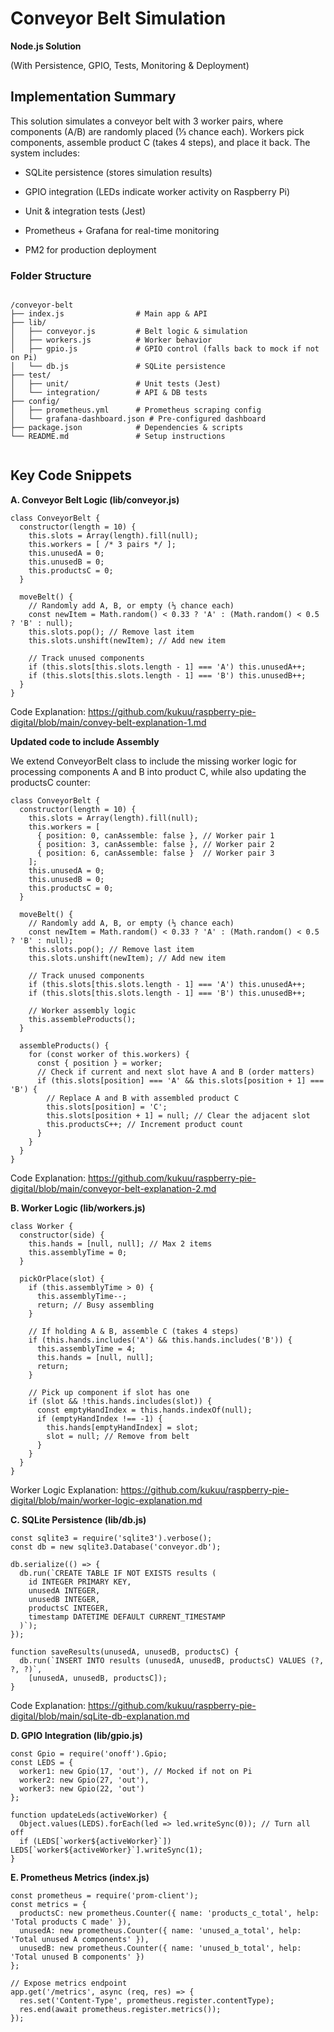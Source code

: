 # Conveyor Belt Simulation 

**Node.js Solution**

(With Persistence, GPIO, Tests, Monitoring & Deployment)

## Implementation Summary

This solution simulates a conveyor belt with 3 worker pairs, where components (A/B) are randomly placed (⅓ chance each). Workers pick components, assemble product C (takes 4 steps), and place it back. The system includes:

- SQLite persistence (stores simulation results)

- GPIO integration (LEDs indicate worker activity on Raspberry Pi)

- Unit & integration tests (Jest)

- Prometheus + Grafana for real-time monitoring

- PM2 for production deployment

### Folder Structure 
```

/conveyor-belt  
├── index.js                # Main app & API  
├── lib/  
│   ├── conveyor.js         # Belt logic & simulation  
│   ├── workers.js          # Worker behavior  
│   ├── gpio.js             # GPIO control (falls back to mock if not on Pi)  
│   └── db.js               # SQLite persistence  
├── test/  
│   ├── unit/               # Unit tests (Jest)  
│   └── integration/        # API & DB tests  
├── config/  
│   ├── prometheus.yml      # Prometheus scraping config  
│   └── grafana-dashboard.json # Pre-configured dashboard  
├── package.json            # Dependencies & scripts  
└── README.md               # Setup instructions


``` 

## Key Code Snippets

**A. Conveyor Belt Logic (lib/conveyor.js)**

```
class ConveyorBelt {
  constructor(length = 10) {
    this.slots = Array(length).fill(null);
    this.workers = [ /* 3 pairs */ ];
    this.unusedA = 0;
    this.unusedB = 0;
    this.productsC = 0;
  }

  moveBelt() {
    // Randomly add A, B, or empty (⅓ chance each)
    const newItem = Math.random() < 0.33 ? 'A' : (Math.random() < 0.5 ? 'B' : null);
    this.slots.pop(); // Remove last item
    this.slots.unshift(newItem); // Add new item
    
    // Track unused components
    if (this.slots[this.slots.length - 1] === 'A') this.unusedA++;
    if (this.slots[this.slots.length - 1] === 'B') this.unusedB++;
  }
}
```

Code Explanation: https://github.com/kukuu/raspberry-pie-digital/blob/main/convey-belt-explanation-1.md

**Updated code to include Assembly**

We extend ConveyorBelt class to include the missing worker logic for processing components A and B into product C, while also updating the productsC counter:

```
class ConveyorBelt {
  constructor(length = 10) {
    this.slots = Array(length).fill(null);
    this.workers = [
      { position: 0, canAssemble: false }, // Worker pair 1
      { position: 3, canAssemble: false }, // Worker pair 2
      { position: 6, canAssemble: false }  // Worker pair 3
    ];
    this.unusedA = 0;
    this.unusedB = 0;
    this.productsC = 0;
  }

  moveBelt() {
    // Randomly add A, B, or empty (⅓ chance each)
    const newItem = Math.random() < 0.33 ? 'A' : (Math.random() < 0.5 ? 'B' : null);
    this.slots.pop(); // Remove last item
    this.slots.unshift(newItem); // Add new item

    // Track unused components
    if (this.slots[this.slots.length - 1] === 'A') this.unusedA++;
    if (this.slots[this.slots.length - 1] === 'B') this.unusedB++;

    // Worker assembly logic
    this.assembleProducts();
  }

  assembleProducts() {
    for (const worker of this.workers) {
      const { position } = worker;
      // Check if current and next slot have A and B (order matters)
      if (this.slots[position] === 'A' && this.slots[position + 1] === 'B') {
        // Replace A and B with assembled product C
        this.slots[position] = 'C';
        this.slots[position + 1] = null; // Clear the adjacent slot
        this.productsC++; // Increment product count
      }
    }
  }
}
```

Code Explanation: https://github.com/kukuu/raspberry-pie-digital/blob/main/conveyor-belt-explanation-2.md

**B. Worker Logic (lib/workers.js)**

```
class Worker {
  constructor(side) {
    this.hands = [null, null]; // Max 2 items
    this.assemblyTime = 0;
  }

  pickOrPlace(slot) {
    if (this.assemblyTime > 0) {
      this.assemblyTime--;
      return; // Busy assembling
    }
    
    // If holding A & B, assemble C (takes 4 steps)
    if (this.hands.includes('A') && this.hands.includes('B')) {
      this.assemblyTime = 4;
      this.hands = [null, null];
      return;
    }

    // Pick up component if slot has one
    if (slot && !this.hands.includes(slot)) {
      const emptyHandIndex = this.hands.indexOf(null);
      if (emptyHandIndex !== -1) {
        this.hands[emptyHandIndex] = slot;
        slot = null; // Remove from belt
      }
    }
  }
}

```
Worker Logic Explanation: https://github.com/kukuu/raspberry-pie-digital/blob/main/worker-logic-explanation.md

**C. SQLite Persistence (lib/db.js)** 

```
const sqlite3 = require('sqlite3').verbose();
const db = new sqlite3.Database('conveyor.db');

db.serialize(() => {
  db.run(`CREATE TABLE IF NOT EXISTS results (
    id INTEGER PRIMARY KEY,
    unusedA INTEGER,
    unusedB INTEGER,
    productsC INTEGER,
    timestamp DATETIME DEFAULT CURRENT_TIMESTAMP
  )`);
});

function saveResults(unusedA, unusedB, productsC) {
  db.run(`INSERT INTO results (unusedA, unusedB, productsC) VALUES (?, ?, ?)`, 
    [unusedA, unusedB, productsC]);
}
```

Code Explanation:  https://github.com/kukuu/raspberry-pie-digital/blob/main/sqLite-db-explanation.md

**D. GPIO Integration (lib/gpio.js)** 

```
const Gpio = require('onoff').Gpio;
const LEDS = {
  worker1: new Gpio(17, 'out'), // Mocked if not on Pi
  worker2: new Gpio(27, 'out'),
  worker3: new Gpio(22, 'out')
};

function updateLeds(activeWorker) {
  Object.values(LEDS).forEach(led => led.writeSync(0)); // Turn all off
  if (LEDS[`worker${activeWorker}`]) LEDS[`worker${activeWorker}`].writeSync(1);
}
```

**E. Prometheus Metrics (index.js)**

```
const prometheus = require('prom-client');
const metrics = {
  productsC: new prometheus.Counter({ name: 'products_c_total', help: 'Total products C made' }),
  unusedA: new prometheus.Counter({ name: 'unused_a_total', help: 'Total unused A components' }),
  unusedB: new prometheus.Counter({ name: 'unused_b_total', help: 'Total unused B components' })
};

// Expose metrics endpoint
app.get('/metrics', async (req, res) => {
  res.set('Content-Type', prometheus.register.contentType);
  res.end(await prometheus.register.metrics());
});
```


